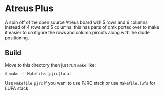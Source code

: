Atreus Plus
======================
A spin off of the open source Atreus board with 5 rows and 6 columns instead of 4 rows and 5 columns. this has parts of qmk ported over to make it easier to configure the rows and column pinouts along with the diode positioning.

Build
-----
Move to this directory then just run `make` like:

    $ make -f Makefile.[pjrc|lufa]
    
Use `Makefile.pjrc` if you want to use PJRC stack or use `Makefile.lufa` for LUFA stack.